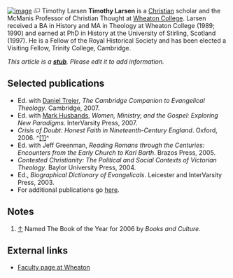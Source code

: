 [![image](images/1/10/Larsen.jpg)](http://www.theopedia.com/File:Larsen.jpg)
[![image](data:image/png;base64,iVBORw0KGgoAAAANSUhEUgAAAA8AAAALCAAAAACFLIiAAAAAAnRSTlMA/1uRIrUAAABPSURBVAjXY/j///+5vXDwjAHIr26ZAgXZe8H8a/+hoIcw/9nevdVL9+79DuPvzQYZFPUezu8BMZLXgkExnD8HAu6hqv//n+HZVjD4DuUDAKlChD3fj6aPAAAAAElFTkSuQmCC)](http://www.theopedia.com/File:Larsen.jpg "Enlarge")
Timothy Larsen
**Timothy Larsen** is a [Christian](Christian "Christian") scholar
and the McManis Professor of Christian Thought at
[Wheaton College](Wheaton_College "Wheaton College"). Larsen
received a BA in History and MA in Theology at Wheaton College
(1989; 1990) and earned at PhD in History at the University of
Stirling, Scotland (1997). He is a Fellow of the Royal Historical
Society and has been elected a Visiting Fellow, Trinity College,
Cambridge.

*This article is a **[stub](http://www.theopedia.com/Category:Theopedia_stubs "Category:Theopedia stubs")**. Please edit it to add information.*
## Selected publications

-   Ed. with [Daniel Treier](Daniel_Treier "Daniel Treier"),
    *The Cambridge Companion to Evangelical Theology*. Cambridge, 2007.
-   Ed. with [Mark Husbands](Mark_Husbands "Mark Husbands"),
    *Women, Ministry, and the Gospel: Exploring New Paradigms*.
    InterVarsity Press, 2007.
-   *Crisis of Doubt: Honest Faith in Nineteenth-Century England*.
    Oxford, 2006. ^[[1]](#note-0)^
-   Ed. with Jeff Greenman,
    *Reading Romans through the Centuries: Encounters from the Early Church to Karl Barth*.
    Brazos Press, 2005.
-   *Contested Christianity: The Political and Social Contexts of Victorian Theology*.
    Baylor University Press, 2004.
-   Ed., *Biographical Dictionary of Evangelicals*. Leicester and
    InterVarsity Press, 2003.
-   For additional publications go
    [here](http://www.wheaton.edu/Theology/Faculty/larsen/publications.html).

## Notes

1.  [↑](#ref-0) Named The Book of the Year for 2006 by
    *Books and Culture*.

## External links

-   [Faculty page at Wheaton](http://www.wheaton.edu/Theology/Faculty/larsen/index.html)



